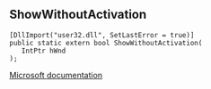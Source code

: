 ## ShowWithoutActivation

```
[DllImport("user32.dll", SetLastError = true)]
public static extern bool ShowWithoutActivation(
   IntPtr hWnd
);
```

[Microsoft documentation](https://docs.microsoft.com/en-us/windows/win32/api/winuser/nf-winuser-showwindow)
